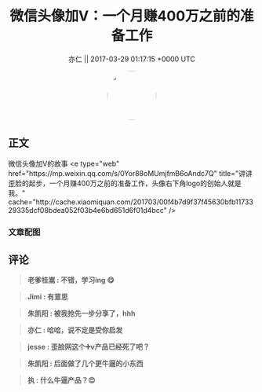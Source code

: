 <h1 align="center">微信头像加V：一个月赚400万之前的准备工作</h1>




<p align="center">
    <a>亦仁 || 2017-03-29 01:17:15 &#43;0000 UTC</a>
</p>

<div align="center">
    <img src="https://images.zsxq.com/Fn3NQqCN8nuGF86yZPXSbEsl0mb3?e=1590940799&amp;token=kIxbL07-8jAj8w1n4s9zv64FuZZNEATmlU_Vm6zD:pfbNc8W3hS0oYG_hyXXh_rHMHuc=" width="100" height="100" style="border:1px solid;border-radius:50%; color:#ffffff"/>
</div>




## 正文

<div>
微信头像加V的故事
&lt;e type=&#34;web&#34; href=&#34;https://mp.weixin.qq.com/s/0Yor88oMUmjfmB6oAndc7Q&#34; title=&#34;讲讲歪脸的起步，一个月赚400万之前的准备工作，头像右下角logo的创始人就是我。&#34; cache=&#34;http://cache.xiaomiquan.com/201703/00f4b7d9f37f45630bfb1173329335dcf08bdea052f03b4e6bd651d6f01d4bcc&#34; /&gt;
</div>

### 文章配图

<div class="image" align="center">

</div>


## 评论

<div align="left">
<div>

<blockquote >
<span> <strong>老爹桂嵩 : 不错，学习ing 😋 </strong></span>
</blockquote>

<blockquote >
<span> <strong>Jimi : 有意思 </strong></span>
</blockquote>

<blockquote >
<span> <strong>朱凯阳 : 被我抢先一步分享了，hhh </strong></span>
</blockquote>

<blockquote >
<span> <strong>亦仁 : 哈哈，说不定是受你启发 </strong></span>
</blockquote>

<blockquote >
<span> <strong>jesse : 歪脸网这个➕v产品已经死了吧？ </strong></span>
</blockquote>

<blockquote >
<span> <strong>朱凯阳 : 后面做了几个更牛逼的小东西 </strong></span>
</blockquote>

<blockquote >
<span> <strong>执 : 什么牛逼产品？😍 </strong></span>
</blockquote>

</div>
</div>